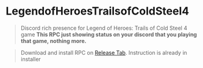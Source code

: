 # LegendofHeroesTrailsofColdSteel4
> Discord rich presence for Legend of Heroes: Trails of Cold Steel 4 game
<b>This RPC just showing status on your discord that you playing that game, nothing more.</b>

> Download and install RPC on [Release Tab](https://github.com/DEX-1101/LegendofHeroesTrailsofColdSteel4/releases).
Instruction is already in installer
